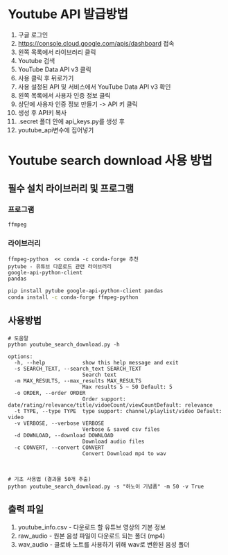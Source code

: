 # Youtube API 발급방법
1. 구글 로그인
2. https://console.cloud.google.com/apis/dashboard 접속
3. 왼쪽 목록에서 라이브러리 클릭
4. Youtube 검색
5. YouTube Data API v3 클릭
6. 사용 클릭 후 뒤로가기
7. 사용 설정된 API 및 서비스에서 YouTube Data API v3 확인
8. 왼쪽 목록에서 사용자 인증 정보 클릭
9. 상단에 사용자 인증 정보 만들기 -> API 키 클릭
10. 생성 후 API키 복사
11. .secret 폴더 안에 api_keys.py를 생성 후
12. youtube_api변수에 집어넣기

# Youtube search download 사용 방법
## 필수 설치 라이브러리 및 프로그램
### 프로그램
~~~
ffmpeg
~~~
### 라이브러리
~~~ plain
ffmpeg-python  << conda -c conda-forge 추천
pytube - 유튜브 다운로드 관련 라이브러리
google-api-python-client
pandas
~~~

~~~ bash
pip install pytube google-api-python-client pandas
conda install -c conda-forge ffmpeg-python
~~~

## 사용방법
~~~
# 도움말
python youtube_search_download.py -h

options:
  -h, --help            show this help message and exit
  -s SEARCH_TEXT, --search_text SEARCH_TEXT
                        Search text
  -m MAX_RESULTS, --max_results MAX_RESULTS
                        Max results 5 ~ 50 Default: 5
  -o ORDER, --order ORDER
                        Order support: date/rating/relevance/title/vidoeCount/viewCountDefault: relevance
  -t TYPE, --type TYPE  type support: channel/playlist/video Default: video
  -v VERBOSE, --verbose VERBOSE
                        Verbose & saved csv files
  -d DOWNLOAD, --download DOWNLOAD
                        Download audio files
  -c CONVERT, --convert CONVERT
                        Convert Download mp4 to wav



# 기초 사용법 (결과물 50개 추출)
python youtube_search_download.py -s "하노이 기념품" -m 50 -v True

~~~

## 출력 파일
1. youtube_info.csv - 다운로드 할 유튜브 영상의 기본 정보
2. raw_audio - 원본 음성 파일이 다운로드 되는 폴더 (mp4)
3. wav_audio - 클로바 노트를 사용하기 위해 wav로 변환된 음성 폴더
